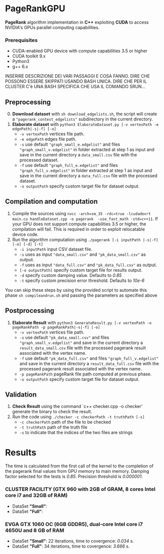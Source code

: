 # PageRankGPU

**PageRank** algorithm implementation in **C++** exploiting **CUDA** to access NVIDIA's GPUs parallel computing capabilities.

### Prerequisites

* CUDA-enabled GPU device with compute capabilities 3.5 or higher
* CUDA toolkit 9.x
* Python3
* g++ 6.x

INSERIRE DESCRIZIONE DEI VARI PASSAGGI E COSA FANNO. 
DIRE CHE POSSONO ESSERE SKIPPATI USANDO BASH UNICA.
DIRE CHE PER IL CLUSTER C'è UNA BASH SPECIFICA CHE USA IL COMANDO SRUN...

## Preprocessing

0. **Download dataset** with `sh download_edgelists.sh`, the script will create a `"pagerank_contest_edgelists"` subdirectory in the current directory.
1. **Elaborate dataset** with `python3 ElaborateDataset.py [-v vertexPath -e edgePath|-s|-f] [-o]` 
    * `-v vertexPath` vertices file path.
    * `-e edgePath` edges file path.
    * `-s` use default `"graph_small_e.edgelist"` and files `"graph_small_v.edgelist"` in folder extracted at step 1 as input and save in the current directory a `data_small.csv` file with the processed dataset.
    * `-f` use default `"graph_full_e.edgelist"` and files `"graph_full_v.edgelist"` in folder extracted at step 1 as input and save in the current directory a `data_full.csv` file with the processed dataset.
    * `-o outputPath` specify custom target file for dataset output.
 



## Compilation and computation

1. Compile the sources using `nvcc -arch=sm_35 -rdc=true -lcudadevrt main.cu handleDataset.cpp -o pagerank  -use_fast_math -std=c++11`. If your GPU does not support compute capabilities 3.5 or higher, the compilation will fail. This is required in order to exploit relocatable device code.
2. Run the algorithm computation using `./pagerank [-i inputPath |-s|-f] [-o] [-d] [-t]`
	* `-i inputPath` input CSV dataset file.
    * `-s` uses as input `"data_small.csv"` and `"pk_data_small.csv"` as output.
    * `-f` uses as input `"data_full.csv"` and `"pk_data_full.csv"` as output.
    * `[-o outputPath]` specify custom target file for results output.
    * `-d` specify custom damping value. Defaults to *0.85*
    * `-t` specify custom precision error threshold. Defaults to *10e-6*

You can skip these steps by using the provided script to automate this phase `sh compileandrun.sh` and passing the parameters as specified above

## Postprocessing

1. **Elaborate Result** with `python3 GenerateResult.py [-v vertexPath -o pageRankPath -p pageRankPath|-s|-f] [-o]`
    * `-v vertexPath` vertices file path.
    * `-s` use default `"pk_data_small.csv"` and files `"graph_small_v.edgelist"` and save in the current directory a `result_data_small.csv` file with the processed pagerank result associated with the vertex name.
    * `-f` use default `"pk_data_full.csv"` and files `"graph_full_v.edgelist"` and save in the current directory a `result_data_full.csv` file with the processed pagerank result associated with the vertex name.
    * `-p pageRankPath` pageRank file path computed at previous phase.
    * `-o outputPath` specify custom target file for dataset output.

## Validation
1. **Check Result** using the command `c++ checker.cpp -o checker' generate the binary to check the result.
2. Run the code using `./checker -c checkerPath -t truthPath [-s]`
	* `-c checkerPath` path of the file to be checked
	* `-t truthPath` path of the truth file
	* `-s` to indicate that the indices of the two files are strings
# Results
The time is calculated from the first call of the kernel to the completion of the pagerank final values from GPU memory to main memory.
Damping factor selected for the tests is *0.85*.
Precision threshold is *0.000001*.

### CLUSTER FACILITY (GTX 960 with 2GB of GRAM, 8 cores Intel core i7 and 32GB of RAM)
* DataSet **"Small"**:
* DataSet **"Full"**:

### EVGA GTX 1060 OC (6GB GDDR5), dual-core Intel core i7 4650U and 8 GB of RAM
* DataSet **"Small"**: 22 iterations, time to covergence: *0.034* s.
* DataSet **"Full"**: 34 iterations, time to covergence: *3.666* s.

	

